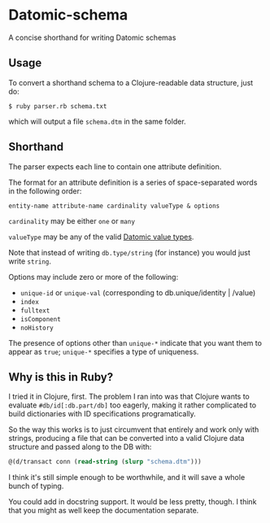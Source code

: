 # Datomic-schema

A concise shorthand for writing Datomic schemas

## Usage

To convert a shorthand schema to a Clojure-readable data structure,
just do: 

``` $ ruby parser.rb schema.txt ```

which will output a file `schema.dtm` in the same folder.

## Shorthand

The parser expects each line to contain one attribute definition.

The format for an attribute definition is a series of space-separated
words in the following order:

```
entity-name attribute-name cardinality valueType & options
```

`cardinality` may be either `one` or `many`

`valueType` may be any of the valid
[Datomic value types]("http://datomic.com/company/resources/schema").

Note that instead of writing `db.type/string` (for instance) you would
just write `string`.

Options may include zero or more of the following:

- `unique-id` or `unique-val` (corresponding to db.unique/identity | /value)
- `index`
- `fulltext`
- `isComponent`
- `noHistory`

The presence of options other than `unique-*` indicate that you want
them to appear as `true`; `unique-*` specifies a type of uniqueness.

## Why is this in Ruby?

I tried it in Clojure, first. The problem I ran into was that Clojure wants
to evaluate `#db/id[:db.part/db]` too eagerly, making it rather complicated
to build dictionaries with ID specifications programatically.

So the way this works is to just circumvent that entirely and work
only with strings, producing a file that can be converted into a valid
Clojure data structure and passed along to the DB with:

```clojure 
@(d/transact conn (read-string (slurp "schema.dtm")))
```

I think it's still simple enough to be worthwhile, and it will save a
whole bunch of typing.

You could add in docstring support. It would be less pretty, though. I
think that you might as well keep the documentation separate.
